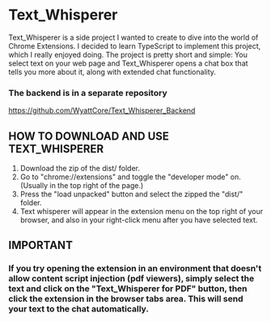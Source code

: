 # Text_Whisperer

Text_Whisperer is a side project I wanted to create to dive into the world of Chrome Extensions. I decided to learn TypeScript to implement this project, which I really enjoyed doing. The project is pretty short and simple: You select text on your web page and Text_Whisperer opens a chat box that tells you more about it, along with extended chat functionality.

### The backend is in a separate repository

https://github.com/WyattCore/Text_Whisperer_Backend


## HOW TO DOWNLOAD AND USE TEXT_WHISPERER

1) Download the zip of the dist/ folder.
2) Go to "chrome://extensions" and toggle the "developer mode" on. (Usually in the top right of the page.)
3) Press the "load unpacked" button and select the zipped the "dist/" folder.
4) Text whisperer will appear in the extension menu on the top right of your browser, and also in your right-click menu after you have selected text.

## IMPORTANT

### If you try opening the extension in an environment that doesn't allow content script injection (pdf viewers), simply select the text and click on the "Text_Whisperer for PDF" button, then click the extension in the browser tabs area. This will send your text to the chat automatically.
